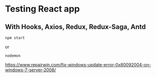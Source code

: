 # Testing React app

## With Hooks, Axios, Redux, Redux-Saga, Antd

```batch
npm start
```

or

```batch
nodemon
```

https://www.repairwin.com/fix-windows-update-error-0x80092004-on-windows-7-server-2008/
